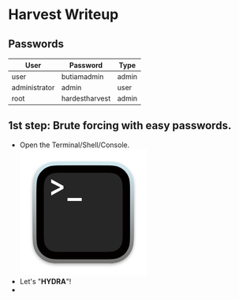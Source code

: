 # **Harvest Writeup**
## Passwords

| User  | Password               |  Type      |
| ----- | -----------------------|----------- |
| user | butiamadmin | admin |
| administrator | admin | user |
| root  | hardestharvest | admin |


## 1st step: Brute forcing with easy passwords.
- Open the Terminal/Shell/Console.
![img](https://raw.githubusercontent.com/ErrorCode0000/hhhaaarrrvvveeessstttwwwrrriiittteeeuuupppfffooorrrhhhtttbbb/refs/heads/main/Terminal.png?token=GHSAT0AAAAAAC52SGTC4HVVK7VXBGBFUJRMZ4TLWTQ)
- Let's "**HYDRA**"!
- 
